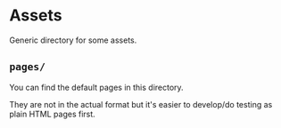 # Assets
Generic directory for some assets.

## `pages/`
You can find the default pages in this directory.

They are not in the actual format but it's easier to develop/do testing as plain HTML pages first.
